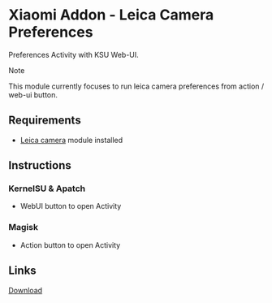 # Xiaomi Addon - Leica Camera Preferences
Preferences Activity with KSU Web-UI.

> [!NOTE]
> This module currently focuses to run leica camera preferences from action / web-ui button.

## Requirements
- [Leica camera](https://devuploads.com/users/ItzDFPlyer) module installed

## Instructions
### KernelSU & Apatch
- WebUI button to open Activity

### Magisk
- Action button to open Activity

## Links
[Download](https://github.com/backslashxx/mountify/releases)
